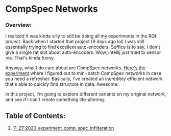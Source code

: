 # CompSpec Networks

### Overview:
I realized it was kinda silly to still be doing all my experiments in the RQI project.  Back when
I started that project (9 days ago lol) I was still essentially trying to find excellent auto-encoders.
Suffice is to say, I don't give a single rat shit about auto-encoders.  Wow, intellij just tried to 
sensor me.  That's kinda funny.  

Anyway, what I do care about are CompSpec networks. [Here's the experiment](../Reductionist%20Quasi-Isomorphisms/11_26_2020_experiment_comp_spec_mini_batch)
where I figured out to mini-batch CompSpec networks in case you need a refresher.  Basically,
I've created an incredibly efficient network that's able to quickly find structure in data.  Awesome.

In this project, I'm going to explore different variants on my original network, and see if I can't
create something life-altering.

## Table of Contents:
1. [11_27_2020_experiment_comp_spec_infilteration](11_27_2020_experiment_comp_spec_infilteration)